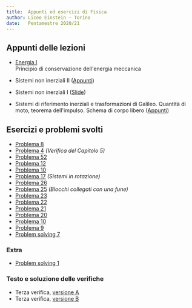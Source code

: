 ```yaml
---
title:  Appunti ed esercizi di Fisica
author: Liceo Einstein – Torino
date:   Pentamestre 2020/21
---
```


## Appunti delle lezioni

* [Energia I](cap05-lec1.pdf)  
  Principio di conservazione dell'energia meccanica

* Sistemi non inerziali II ([Appunti](cap04-lec2.pdf))

* Sistemi non inerziali I ([Slide](cap04-lec1.pdf))

* Sistemi di riferimento inerziali e trasformazioni di Galileo. Quantità di moto, teorema dell'impulso. Schema di corpo libero ([Appunti](cap03-lec1.pdf))

## Esercizi e problemi svolti

* [Problema 8](ex/cap06-08.html)
* [Problema 4](ex/cap05-v4.html) *(Verifica del Capitolo 5)*
* [Problema 52](ex/cap05-52.html)
* [Problema 12](ex/cap05-12.html)
* [Problema 10](ex/cap05-10.html)
* [Problema 17](ex/cap04-17.html) *(Sistemi in rotazione)*
* [Problema 26](ex/cap03-26.html)
* [Problema 25](ex/cap03-25.pdf) *(Blocchi collegati con una fune)*
* [Problema 23](ex/cap03-23.html)
* [Problema 22](ex/cap03-22.html)
* [Problema 21](ex/cap03-21.html)
* [Problema 20](ex/cap03-20.html)
* [Problema 10](ex/cap03-10.html)
* [Problema 9](ex/cap03-09.html)
* [Problem solving 7](ex/cap03-ps7.html)

### Extra

* [Problem solving 1](ex/cap03-ext1.html)

### Testo e soluzione delle verifiche

* Terza verifica, [versione A](test1a.html)
* Terza verifica, [versione B](test1b.html)
